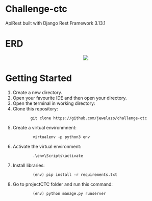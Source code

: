 # Challenge-ctc

ApiRest built with Django Rest Framework 3.13.1
# ERD
<p align="center">
           <img src="https://lucid.app/publicSegments/view/58f6fcab-af8c-4339-b851-b12c2f39b954/image.png"/>
</p>

# Getting Started
1) Create a new directory.
2) Open your favourite IDE and then open your directory. 
3) Open the terminal in working directory:
4) Clone this repository:
```
           git clone https://github.com/jewelazo/challenge-ctc
```
5) Create a virtual environmnent:
```
            virtualenv -p python3 env
```
6) Activate the virtual environment:
```
            .\env\Scripts\activate
```

7) Install libraries:
```
            (env) pip install -r requirements.txt
```
8) Go to projectCTC folder and run this command:
```
            (env) python manage.py runserver
```
  
